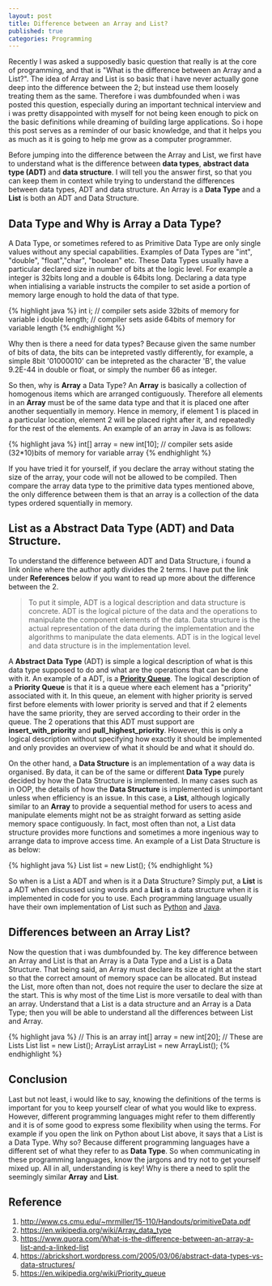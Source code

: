 ```yaml
---
layout: post
title: Difference between an Array and List?
published: true
categories: Programming
---
```


Recently I was asked a supposedly basic question that really is at the core of programming, and that is "What is the difference between an Array and a List?". The idea of Array and List is so basic that i have never actually gone deep into the difference between the 2; but instead use them loosely treating them as the same. Therefore i was dumbfounded when i was posted this question, especially during an important technical interview and i was pretty disappointed with myself for not being keen enough to pick on the basic definitions while dreaming of building large applications. So i hope this post serves as a reminder of our basic knowledge, and that it helps you as much as it is going to help me grow as a computer programmer.

Before jumping into the difference between the Array and List, we first have to understand what is the difference between **data types**, **abstract data type (ADT)** and **data structure**. I will tell you the answer first, so that you can keep them in context while trying to understand the differences between data types, ADT and data structure. An Array is a **Data Type** and a **List** is both an ADT and Data Structure.

## Data Type and Why is Array a Data Type?

A Data Type, or sometimes refered to as Primitive Data Type are only single values without any special capabilities. Examples of Data Types are "int", "double", "float","char", "boolean" etc. These Data Types usually have a particular declared size in number of bits at the logic level. For example a integer is 32bits long and a double is 64bits long. Declaring a data type when intialising a variable instructs the compiler to set aside a portion of memory large enough to hold the data of that type. 

{% highlight java %}
int i; 
// compiler sets aside 32bits of memory for variable i
double length; 
// compiler sets aside 64bits of memory for variable length
{% endhighlight %}

Why then is there a need for data types? Because given the same number of bits of data, the bits can be intepreted vastly differently, for example, a simple 8bit '01000010' can be intepreted as the character 'B', the value 9.2E-44 in double or float, or simply the number 66 as integer.

So then, why is **Array** a Data Type? An **Array** is basically a collection of homogenous items which are arranged contiguously. Therefore all elements in an **Array** must be of the same data type and that it is placed one after another sequentially in memory. Hence in memory, if element 1 is placed in a particular location, element 2 will be placed right after it, and repeatedly for the rest of the elements. An example of an array in Java is as follows:

{% highlight java %}
int[] array = new int[10];
// compiler sets aside (32*10)bits of memory for variable array
{% endhighlight %}

If you have tried it for yourself, if you declare the array without stating the size of the array, your code will not be allowed to be compiled. Then compare the array data type to the primitive data types mentioned above, the only difference between them is that an array is a collection of the data types ordered squentially in memory. 

## List as a Abstract Data Type (ADT) and Data Structure.

To understand the difference between ADT and Data Structure, i found a link online where the author aptly divides the 2 terms. I have put the link under **References** below if you want to read up more about the difference between the 2.

> To put it simple, ADT is a logical description and data structure is concrete. ADT is the logical picture of the data and the operations to manipulate the component elements of the data. Data structure is the actual representation of the data during the implementation and the algorithms to manipulate the data elements. ADT is in the logical level and data structure is in the implementation level.

A **Abstract Data Type** (ADT) is simple a logical description of what is this data type supposed to do and what are the operations that can be done with it. An example of a ADT, is a **[Priority Queue](https://en.wikipedia.org/wiki/Priority_queue)**. The logical description of a **Priority Queue** is that it is a queue where each element has a "priority" associated with it. In this queue, an element with higher priority is served first before elements with lower priority is served and that if 2 elements have the same priority, they are served according to their order in the queue. The 2 operations that this ADT must support are **insert_with_priority** and **pull_highest_priority**. However, this is only a logical description without specifying how exactly it should be implemented and only provides an overview of what it should be and what it should do.

On the other hand, a **Data Structure** is an implementation of a way data is organised. By data, it can be of the same or different **Data Type** purely decided by how the Data Structure is implemented. In many cases such as in OOP, the details of how the **Data Structure** is implemented is unimportant unless when efficiency is an issue. In this case, a **List**, although logically similar to an **Array** to provide a sequential method for users to acess and manipulate elements might not be as straight forward as setting aside memory space contiguously. In fact, most often than not, a List data structure provides more functions and sometimes a more ingenious way to arrange data to improve access time. An example of a List Data Structure is as below:

{% highlight java %}
List<Integer> list = new List<Integer>();
{% endhighlight %}

So when is a List a ADT and when is it a Data Structure? Simply put, a **List** is a ADT when discussed using words and a **List** is a data structure when it is implemented in code for you to use. Each programming language usually have their own implementation of List such as [Python](https://www.tutorialspoint.com/python/python_lists.htm) and [Java](http://docs.oracle.com/javase/8/docs/api/java/util/List.html). 

## Differences between an Array List? 

Now the question that i was dumbfounded by. The key difference between an Array and List is that an Array is a Data Type and a List is a Data Structure. That being said, an Array must declare its size at right at the start so that the correct amount of memory space can be allocated. But instead the List, more often than not, does not require the user to declare the size at the start. This is why most of the time List is more versatile to deal with than an array. Understand that a List is a data structure and an Array is a Data Type; then you will be able to understand all the differences between List and Array. 

{% highlight java %}
// This is an array
int[] array = new int[20];
// These are Lists
List<Integer> list = new List<Integer>();
ArrayList<Integer> arrayList = new ArrayList<Integer>();
{% endhighlight %}

## Conclusion

Last but not least, i would like to say, knowing the definitions of the terms is important for you to keep yourself clear of what you would like to express. However, different programming languages might refer to them differently and it is of some good to express some flexibility when using the terms. For example if you open the link on Python about List above, it says that a List is a Data Type. Why so? Because different programming languages have a different set of what they refer to as **Data Type**. So when communicating in these programming languages, know the jargons and try not to get yourself mixed up. All in all, understanding is key! Why is there a need to split the seemingly similar **Array** and **List**.

## Reference
1. <http://www.cs.cmu.edu/~mrmiller/15-110/Handouts/primitiveData.pdf>
2. <https://en.wikipedia.org/wiki/Array_data_type>
3. <https://www.quora.com/What-is-the-difference-between-an-array-a-list-and-a-linked-list>
4. <https://abrickshort.wordpress.com/2005/03/06/abstract-data-types-vs-data-structures/>
5. <https://en.wikipedia.org/wiki/Priority_queue>
